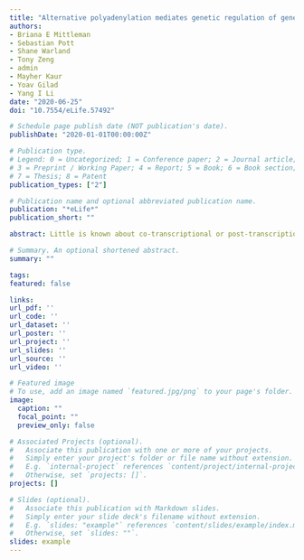 ```yaml
---
title: "Alternative polyadenylation mediates genetic regulation of gene expression"
authors:
- Briana E Mittleman
- Sebastian Pott
- Shane Warland
- Tony Zeng
- admin
- Mayher Kaur
- Yoav Gilad
- Yang I Li
date: "2020-06-25"
doi: "10.7554/eLife.57492"

# Schedule page publish date (NOT publication's date).
publishDate: "2020-01-01T00:00:00Z"

# Publication type.
# Legend: 0 = Uncategorized; 1 = Conference paper; 2 = Journal article;
# 3 = Preprint / Working Paper; 4 = Report; 5 = Book; 6 = Book section;
# 7 = Thesis; 8 = Patent
publication_types: ["2"]

# Publication name and optional abbreviated publication name.
publication: "*eLife*"
publication_short: ""

abstract: Little is known about co-transcriptional or post-transcriptional regulatory mechanisms linking noncoding variation to variation in organismal traits. To begin addressing this gap, we used 3’ Seq to study the impact of genetic variation on alternative polyadenylation (APA) in the nuclear and total mRNA fractions of 52 HapMap Yoruba human lymphoblastoid cell lines. We mapped 602 APA quantitative trait loci (apaQTLs) at 10% FDR, of which 152 were nuclear specific. Effect sizes at intronic apaQTLs are negatively correlated with eQTL effect sizes. These observations suggest genetic variants can decrease mRNA expression levels by increasing usage of intronic PAS. We also identified 24 apaQTLs associated with protein levels, but not mRNA expression. Finally, we found that 19% of apaQTLs can be associated with disease. Thus, our work demonstrates that APA links genetic variation to variation in gene expression, protein expression, and disease risk, and reveals uncharted modes of genetic regulation.

# Summary. An optional shortened abstract.
summary: ""

tags:
featured: false

links:
url_pdf: ''
url_code: ''
url_dataset: ''
url_poster: ''
url_project: ''
url_slides: ''
url_source: ''
url_video: ''

# Featured image
# To use, add an image named `featured.jpg/png` to your page's folder. 
image:
  caption: ""
  focal_point: ""
  preview_only: false

# Associated Projects (optional).
#   Associate this publication with one or more of your projects.
#   Simply enter your project's folder or file name without extension.
#   E.g. `internal-project` references `content/project/internal-project/index.md`.
#   Otherwise, set `projects: []`.
projects: []

# Slides (optional).
#   Associate this publication with Markdown slides.
#   Simply enter your slide deck's filename without extension.
#   E.g. `slides: "example"` references `content/slides/example/index.md`.
#   Otherwise, set `slides: ""`.
slides: example
---
```


<script type='text/javascript' src='https://d1bxh8uas1mnw7.cloudfront.net/assets/embed.js'></script>
<div class='altmetric-embed' data-badge-type='medium-donut' data-badge-details='right' data-doi='10.7554/eLife.57492'></div>